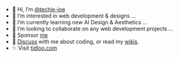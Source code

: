 - 👋 Hi, I’m [@techie-joe](//github.com/techie-joe)
- 👀 I’m interested in web development & designs ...
- 🌱 I’m currently learning new AI Design & Aesthetics ...
- 💞️ I’m looking to collaborate on any web development projects ...
- 💖 Sponsor [me](//github.com/sponsors/techie-joe)
- 💬 [Discuss](//github.com/techie-joe/techie-joe/discussions) with me about coding, or read my [wikis](//github.com/techie-joe/techie-joe/wiki).
- ✨ Visit [tidloo.com](//tidloo.com)

<!---
techie-joe/techie-joe is a ✨ special ✨ repository because its `README.md` (this file) appears on your GitHub profile.
You can click the Preview link to take a look at your changes.
--->
